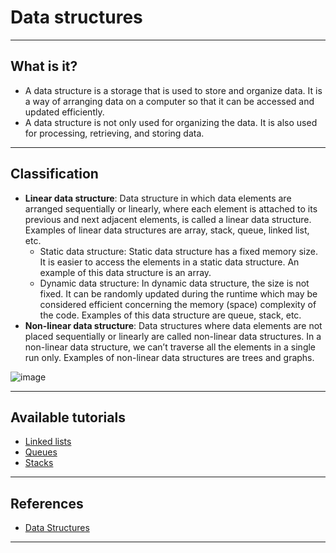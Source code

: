 # Data structures
***

## What is it?
- A data structure is a storage that is used to store and organize data. It is a way of arranging data on a computer so that it can be accessed and updated efficiently.
- A data structure is not only used for organizing the data. It is also used for processing, retrieving, and storing data.
***

## Classification
- **Linear data structure**: Data structure in which data elements are arranged sequentially or linearly, where each element is attached to its previous and next adjacent elements, is called a linear data structure. Examples of linear data structures are array, stack, queue, linked list, etc.
    - Static data structure: Static data structure has a fixed memory size. It is easier to access the elements in a static data structure. An example of this data structure is an array.
    - Dynamic data structure: In dynamic data structure, the size is not fixed. It can be randomly updated during the runtime which may be considered efficient concerning the memory (space) complexity of the code. Examples of this data structure are queue, stack, etc.
- **Non-linear data structure**: Data structures where data elements are not placed sequentially or linearly are called non-linear data structures. In a non-linear data structure, we can’t traverse all the elements in a single run only. Examples of non-linear data structures are trees and graphs.

![image](https://user-images.githubusercontent.com/89139139/209138838-432f3914-f642-4f72-8876-5f05dca4d4aa.png)
***

## Available tutorials
- [Linked lists](https://github.com/kyaiooiayk/Python-Programming/blob/main/tutorials/Data-Structures/tutorials/GitHub_MD_rendering/Linked%20lists.ipynb)
- [Queues](https://github.com/kyaiooiayk/Python-Programming/blob/main/tutorials/Data-Structures/tutorials/GitHub_MD_rendering/Queues.ipynb)
- [Stacks](https://github.com/kyaiooiayk/Python-Programming/blob/main/tutorials/Data-Structures/tutorials/GitHub_MD_rendering/Stacks.ipynb)
***

## References
- [Data Structures](https://www.geeksforgeeks.org/data-structures/?ref=shm)
***
